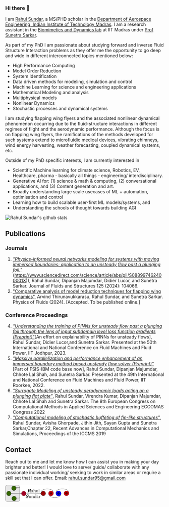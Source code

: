 ### Hi there 👋
I am [Rahul Sundar](https://in.linkedin.com/in/rahul-sundar-311a6977), a MS/PHD scholar in the [Department of Aerospace Engineering, Indian Institute of Technology Madras](http://www.ae.iitm.ac.in/index.htm). I am a research assistant in the [Biomimetics and Dynamics lab](https://github.com/biomimetics-iitm) at IIT Madras under [Prof Sunetra Sarkar](https://home.iitm.ac.in/sunetra/). 

As part of my PhD I am passionate about studying forward and inverse Fluid Structure Interaction problems as they offer me the opportunity to go deep and wide in different interconnected topics mentioned below:
- High Performance Computing
- Model Order Reduction
- System Identification
- Data driven methods for modeling, simulation and control
- Machine Learning for science and engineering applications
- Mathematical Modeling and analysis
- Multiphysical models
- Nonlinear Dynamics
- Stochastic processes and dynamical systems

I am studying flapping wing flyers and the associated nonlinear dynamical phenomenon occurring due to the fluid-structure interactions in different regimes of flight and the aerodynamic performance. Although the focus is on flapping wing flyers, the ramifications of the methods developed for such systems extend to microfluidic medical devices, vibrating chimneys, wind energy harvesting, weather forecasting, coupled dynamical systems, etc. 

Outside of my PhD specific interests, I am currently interested in 
- Scientific Machine learning for climate science, Robotics, EV, Healthcare, pharma - basically all things - engineering/ interdisciplinary.
- Generative AI for: (1) science & math & computing,  (2) conversational applications, and  (3) Content generation and art.
- Broadly understanding large scale usecases of ML + automation, optimisation and control
- Learning how to build scalable user-first ML models/systems, and
- Understanding the schools of thought towards building AGI


![Rahul Sundar's github stats](https://github-readme-stats.vercel.app/api?username=RahulSundar&count_private=true) 


## Publications 
### Journals 
1. [_"Physics-informed neural networks modeling for systems with moving immersed boundaries: application to an unsteady flow past a plunging foil."_]([https://arxiv.org/abs/2306.13395])(https://www.sciencedirect.com/science/article/abs/pii/S088997462400001X)),  Rahul Sundar, Dipanjan Majumdar, Didier Lucor, and Sunetra Sarkar. Journal of Fluids and Structures 125 (2024): 104066.
2. ["Comparative analysis of model reduction techniques for flapping wing dynamics"](), Arvind Thirunavukkarasu, Rahul Sundar, and Sunetra Sarkar. Physics of Fluids (2024). [Accepted. To be published online.]

### Conference Proceedings
4. [_"Understanding the training of PINNs for unsteady flow past a plunging foil through the lens of input subdomain level loss function gradients
(Preprint)"_](https://arxiv.org/html/2402.17346v1)[An effort on explainability of PINNs for unsteady flows], Rahul Sundar, Didier Lucor,and Sunetra Sarkar. Presented at the 50th International and National Conference on Fluid Machines and Fluid Power, IIT Jodhpur, 2023. 
3. [_"Massive parallelization and performance enhancement of an immersed boundary method based unsteady flow solver (Preprint)"_](https://arxiv.org/html/2402.17337v1) [Part of FSIS-IBM code base now], Rahul Sundar, Dipanjan Majumdar, Chhote Lal Shah, and Sunetra Sarkar. Presented at the 49th International and National Conference on Fluid Machines and Fluid Power, IIT Roorkee, 2022. 
2. [_"Surrogate Modeling of unsteady aerodynamic loads acting on a plunging flat plate"_](https://www.researchgate.net/profile/Rahul-Sundar-4/publication/361362864_Surrogate_modeling_of_unsteady_aerodynamic_loads_acting_on_a_plunging_airfoil/links/638f51e3095a6a7774092ee3/Surrogate-modeling-of-unsteady-aerodynamic-loads-acting-on-a-plunging-airfoil.pdf), Rahul Sundar, Virendra Kumar, Dipanjan Majumdar, Chhote Lal Shah and Sunetra Sarkar. The 8th European Congress on Computational Methods in Applied Sciences and Engineering
ECCOMAS Congress 2022
1. [_"Computational modeling of stochastic buffeting of fin-like structures"_](https://www.springer.com/in/book/9789811583148), Rahul Sundar, Avisha Ghorpade, Jithin Jith, Sayan Gupta and Sunetra Sarkar,Chapter 22,  Recent Advances in Computational Mechanics and Simulations, Proceedings of the ICCMS 2019

## Contact
Reach out to me and let me know how I can assist you in making your day brighter and better! I would love to serve/ guide/ collaborate with any passionate individual working/ seeking to work in similar areas or require a skill set that I can offer. 
Email:
rahul.sundar95@gmail.com

<img src="https://github.com/RahulSundar/RahulSundar/blob/master/Logo.png" width=40% height=40%>
